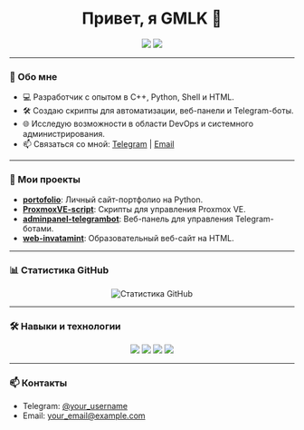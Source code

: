 <h1 align="center">Привет, я GMLK 👋</h1>

<p align="center">
  <img src="https://img.shields.io/badge/Разработчик-C++%20%7C%20Python%20%7C%20Shell-blue?style=flat-square" />
  <img src="https://img.shields.io/badge/Расположение-Молдова-lightgrey?style=flat-square" />
</p>

---

### 🧠 Обо мне

- 💻 Разработчик с опытом в C++, Python, Shell и HTML.
- 🛠️ Создаю скрипты для автоматизации, веб-панели и Telegram-боты.
- 🌐 Исследую возможности в области DevOps и системного администрирования.
- 📫 Связаться со мной: [Telegram](https://t.me/your_username) | [Email](mailto:your_email@example.com)

---

### 🚀 Мои проекты

- [**portofolio**](https://github.com/GMLK-DEVELOPER/portofolio): Личный сайт-портфолио на Python.
- [**ProxmoxVE-script**](https://github.com/GMLK-DEVELOPER/ProxmoxVE-script): Скрипты для управления Proxmox VE.
- [**adminpanel-telegrambot**](https://github.com/GMLK-DEVELOPER/adminpanel-telegrambot): Веб-панель для управления Telegram-ботами.
- [**web-invatamint**](https://github.com/GMLK-DEVELOPER/web-invatamint): Образовательный веб-сайт на HTML.

---

### 📊 Статистика GitHub

<p align="center">
  <img src="https://github-readme-stats.vercel.app/api?username=GMLK-DEVELOPER&show_icons=true&theme=radical" alt="Статистика GitHub" />
</p>

---

### 🛠️ Навыки и технологии

<p align="center">
  <img src="https://img.shields.io/badge/C++-00599C?style=for-the-badge&logo=c%2B%2B&logoColor=white" />
  <img src="https://img.shields.io/badge/Python-3776AB?style=for-the-badge&logo=python&logoColor=white" />
  <img src="https://img.shields.io/badge/Shell-89e051?style=for-the-badge&logo=gnu-bash&logoColor=white" />
  <img src="https://img.shields.io/badge/HTML5-E34F26?style=for-the-badge&logo=html5&logoColor=white" />
</p>

---

### 📫 Контакты

- Telegram: [@your_username](https://t.me/your_username)
- Email: [your_email@example.com](mailto:your_email@example.com)
